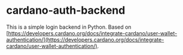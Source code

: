# cardano-auth-backend

This is a simple login backend in Python.
Based on [https://developers.cardano.org/docs/integrate-cardano/user-wallet-authentication/](https://developers.cardano.org/docs/integrate-cardano/user-wallet-authentication/).